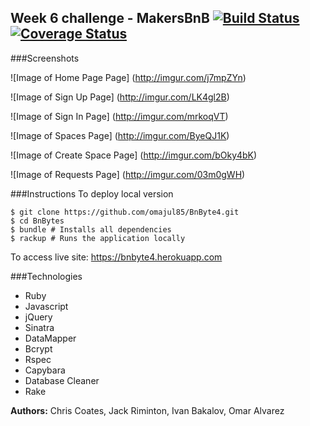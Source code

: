 Week 6 challenge - MakersBnB [![Build Status](https://travis-ci.org/omajul85/BnByte4.svg?branch=master)](https://travis-ci.org/omajul85/BnByte4) [![Coverage Status](https://coveralls.io/repos/github/omajul85/BnByte4/badge.svg?branch=master)](https://coveralls.io/github/omajul85/BnByte4?branch=master)
----------------------------

###Screenshots

![Image of Home Page Page]
(http://imgur.com/j7mpZYn)

![Image of Sign Up Page]
(http://imgur.com/LK4gl2B)

![Image of Sign In Page]
(http://imgur.com/mrkoqVT)

![Image of Spaces Page]
(http://imgur.com/ByeQJ1K)

![Image of Create Space Page]
(http://imgur.com/bOky4bK)

![Image of Requests Page]
(http://imgur.com/03m0gWH)

###Instructions
To deploy local version
```
$ git clone https://github.com/omajul85/BnByte4.git
$ cd BnBytes
$ bundle # Installs all dependencies
$ rackup # Runs the application locally
```

To access live site: https://bnbyte4.herokuapp.com

###Technologies
- Ruby
- Javascript
- jQuery
- Sinatra
- DataMapper
- Bcrypt
- Rspec
- Capybara
- Database Cleaner
- Rake

**Authors:** Chris Coates, Jack Riminton, Ivan Bakalov, Omar Alvarez